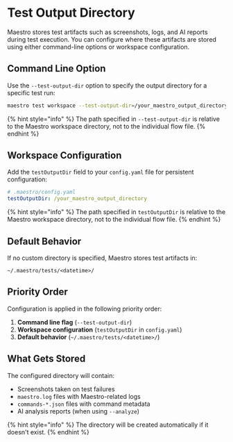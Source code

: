 # Test Output Directory

Maestro stores test artifacts such as screenshots, logs, and AI reports during test execution. You can configure where these artifacts are stored using either command-line options or workspace configuration.

## Command Line Option

Use the `--test-output-dir` option to specify the output directory for a specific test run:

```bash
maestro test workspace --test-output-dir=/your_maestro_output_directory
```

{% hint style="info" %}
The path specified in `--test-output-dir` is relative to the Maestro workspace directory, not to the individual flow file.
{% endhint %}

## Workspace Configuration

Add the `testOutputDir` field to your `config.yaml` file for persistent configuration:

```yaml
# .maestro/config.yaml
testOutputDir: /your_maestro_output_directory
```

{% hint style="info" %}
The path specified in `testOutputDir` is relative to the Maestro workspace directory, not to the individual flow file.
{% endhint %}

## Default Behavior

If no custom directory is specified, Maestro stores test artifacts in:

```
~/.maestro/tests/<datetime>/
```

## Priority Order

Configuration is applied in the following priority order:

1. **Command line flag** (`--test-output-dir`)
2. **Workspace configuration** (`testOutputDir` in `config.yaml`)
3. **Default behavior** (`~/.maestro/tests/<datetime>/`)

## What Gets Stored

The configured directory will contain:

- Screenshots taken on test failures
- `maestro.log` files with Maestro-related logs
- `commands-*.json` files with command metadata
- AI analysis reports (when using `--analyze`)

{% hint style="info" %}
The directory will be created automatically if it doesn't exist.
{% endhint %}
